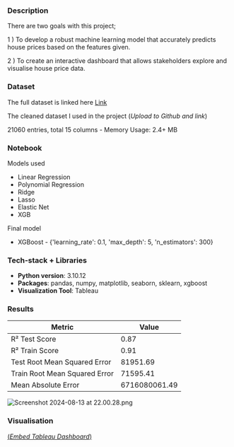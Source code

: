 ### Description

There are two goals with this project;

1 ) To develop a robust machine learning model that accurately predicts house prices based on the features given. 

2 ) To create an interactive dashboard that allows stakeholders explore and visualise house price data.

### Dataset

The full dataset is linked here [Link](https://www.kaggle.com/datasets/harlfoxem/housesalesprediction)

The cleaned dataset I used in the project (*Upload to Github and link*)

21060 entries, total 15 columns - Memory Usage: 2.4+ MB

### Notebook

Models used 

- Linear Regression
- Polynomial Regression
- Ridge
- Lasso
- Elastic Net
- XGB

Final model

- XGBoost - {'learning_rate': 0.1, 'max_depth': 5, 'n_estimators': 300}

### Tech-stack + Libraries

- **Python version**: 3.10.12
- **Packages**: pandas, numpy, matplotlib, seaborn, sklearn, xgboost
- **Visualization Tool**: Tableau

### **Results**

| Metric | Value |
| --- | --- |
| R² Test Score | 0.87 |
| R² Train Score | 0.91 |
| Test Root Mean Squared Error | 81951.69 |
| Train Root Mean Squared Error | 71595.41 |
| Mean Absolute Error | 6716080061.49 |

![Screenshot 2024-08-13 at 22.00.28.png](https://prod-files-secure.s3.us-west-2.amazonaws.com/c303fd20-d8be-482e-9e21-9dcd5c5d2b0d/bb1f17e2-6c46-42d7-9674-d41300e51999/Screenshot_2024-08-13_at_22.00.28.png)

### Visualisation

[(*Embed Tableau Dashboard*)](https://github.com/dinkwiz/tableau_embed?tab=readme-ov-file)
